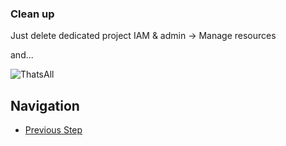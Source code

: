 ### Clean up

Just delete dedicated project IAM & admin -> Manage resources

and...

![ThatsAll](https://upload.wikimedia.org/wikipedia/commons/e/ea/Thats_all_folks.svg)

## Navigation

- [Previous Step](./05-cloud-functions.md)
